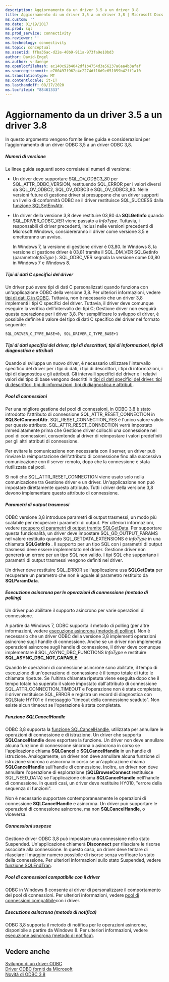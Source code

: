 ```yaml
---
description: Aggiornamento da un driver 3.5 a un driver 3.8
title: Aggiornamento di un driver 3,5 a un driver 3,8 | Microsoft Docs
ms.custom: ''
ms.date: 01/19/2017
ms.prod: sql
ms.prod_service: connectivity
ms.reviewer: ''
ms.technology: connectivity
ms.topic: conceptual
ms.assetid: ffba36ac-d22e-40b9-911a-973fa9e10bd3
author: David-Engel
ms.author: v-daenge
ms.openlocfilehash: ac140c92b4042df1b4754d3a56237a6aa4b3afaf
ms.sourcegitcommit: e700497f962e4c2274df16d9e651059b42ff1a10
ms.translationtype: MT
ms.contentlocale: it-IT
ms.lasthandoff: 08/17/2020
ms.locfileid: "88461333"
---
```

# <a name="upgrading-a-35-driver-to-a-38-driver"></a>Aggiornamento da un driver 3.5 a un driver 3.8
In questo argomento vengono fornite linee guida e considerazioni per l'aggiornamento di un driver ODBC 3,5 a un driver ODBC 3,8.  
  
##### <a name="version-numbers"></a>Numeri di versione  
 Le linee guida seguenti sono correlate ai numeri di versione:  
  
-   Un driver deve supportare SQL_OV_ODBC3_80 per SQL_ATTR_ODBC_VERSION, restituendo SQL_ERROR per i valori diversi da SQL_OV_ODBC2, SQL_OV_ODBC3 e SQL_OV_ODBC3_80. Nelle versioni future di gestione driver si presuppone che un driver supporti un livello di conformità ODBC se il driver restituisce SQL_SUCCESS dalla [funzione SQLSetEnvAttr](../../../odbc/reference/syntax/sqlsetenvattr-function.md).  
  
-   Un driver della versione 3,8 deve restituire 03,80 da **SQLGetInfo** quando SQL_DRIVER_ODBC_VER viene passato a *InfoType*. Tuttavia, i responsabili di driver precedenti, inclusi nelle versioni precedenti di Microsoft Windows, considereranno il driver come versione 3,5 e emetteranno un avviso.  
  
     In Windows 7, la versione di gestione driver è 03,80. In Windows 8, la versione di gestione driver è 03,81 tramite il SQL_DM_VER SQLGetInfo (parametro*InfoType* ). SQL_ODBC_VER segnala la versione come 03,80 in Windows 7 e Windows 8.  
  
##### <a name="driver-specific-c-data-types"></a>Tipi di dati C specifici del driver  
 Un driver può avere tipi di dati C personalizzati quando funziona con un'applicazione ODBC della versione 3,8. Per ulteriori informazioni, vedere [tipi di dati C in ODBC](../../../odbc/reference/develop-app/c-data-types-in-odbc.md). Tuttavia, non è necessario che un driver 3,8 implementi i tipi C specifici del driver. Tuttavia, il driver deve comunque eseguire la verifica dell'intervallo dei tipi C; Gestione driver non eseguirà questa operazione per i driver 3,8. Per semplificare lo sviluppo di driver, è possibile definire il valore del tipo di dati C specifico del driver nel formato seguente:  
  
```  
SQL_DRIVER_C_TYPE_BASE+0, SQL_DRIVER_C_TYPE_BASE+1  
```  
  
##### <a name="driver-specific-data-types-descriptor-types-information-types-diagnostic-types-and-attributes"></a>Tipi di dati specifici del driver, tipi di descrittori, tipi di informazioni, tipi di diagnostica e attributi  
 Quando si sviluppa un nuovo driver, è necessario utilizzare l'intervallo specifico del driver per i tipi di dati, i tipi di descrittori, i tipi di informazioni, i tipi di diagnostica e gli attributi. Gli intervalli specifici del driver e i relativi valori del tipo di base vengono descritti in [tipi di dati specifici del driver, tipi di descrittori, tipi di informazioni, tipi di diagnostica e attributi](../../../odbc/reference/develop-app/driver-specific-data-types-descriptor-information-diagnostic.md).  
  
##### <a name="connection-pooling"></a>Pool di connessioni  
 Per una migliore gestione del pool di connessioni, in ODBC 3,8 è stato introdotto l'attributo di connessione SQL_ATTR_RESET_CONNECTION in **SQLSetConnectAttr**. SQL_RESET_CONNECTION_YES è l'unico valore valido per questo attributo. SQL_ATTR_RESET_CONNECTION verrà impostato immediatamente prima che Gestione driver collochi una connessione nel pool di connessioni, consentendo al driver di reimpostare i valori predefiniti per gli altri attributi di connessione.  
  
 Per evitare la comunicazione non necessaria con il server, un driver può rinviare la reimpostazione dell'attributo di connessione fino alla successiva comunicazione con il server remoto, dopo che la connessione è stata riutilizzata dal pool.  
  
 Si noti che SQL_ATTR_RESET_CONNECTION viene usato solo nella comunicazione tra Gestione driver e un driver. Un'applicazione non può impostare direttamente questo attributo. Tutti i driver della versione 3,8 devono implementare questo attributo di connessione.  
  
##### <a name="streamed-output-parameters"></a>Parametri di output trasmessi  
 ODBC versione 3,8 introduce parametri di output trasmessi, un modo più scalabile per recuperare i parametri di output. Per ulteriori informazioni, vedere [recupero di parametri di output tramite SQLGetData](../../../odbc/reference/develop-app/retrieving-output-parameters-using-sqlgetdata.md). Per supportare questa funzionalità, un driver deve impostare SQL_GD_OUTPUT_PARAMS nel valore restituito quando SQL_GETDATA_EXTENSIONS è *InfoType* in una chiamata **SQLGetInfo** . Il supporto per un tipo SQL con i parametri di output trasmessi deve essere implementato nel driver. Gestione driver non genererà un errore per un tipo SQL non valido. I tipi SQL che supportano i parametri di output trasmessi vengono definiti nel driver.  
  
 Un driver deve restituire SQL_ERROR se l'applicazione usa **SQLGetData** per recuperare un parametro che non è uguale al parametro restituito da **SQLParamData**.  
  
##### <a name="asynchronous-execution-for-connection-operations-polling-method"></a>Esecuzione asincrona per le operazioni di connessione (metodo di polling)  
 Un driver può abilitare il supporto asincrono per varie operazioni di connessione.  
  
 A partire da Windows 7, ODBC supporta il metodo di polling (per altre informazioni, vedere [esecuzione asincrona (metodo di polling)](../../../odbc/reference/develop-app/asynchronous-execution-polling-method.md). Non è necessario che un driver ODBC della versione 3,8 implementi operazioni asincrone sugli handle di connessione. Anche se un driver non implementa operazioni asincrone sugli handle di connessione, il driver deve comunque implementare il SQL_ASYNC_DBC_FUNCTIONS *InfoType* e restituire **SQL_ASYNC_DBC_NOT_CAPABLE**.  
  
 Quando le operazioni di connessione asincrone sono abilitate, il tempo di esecuzione di un'operazione di connessione è il tempo totale di tutte le chiamate ripetute. Se l'ultima chiamata ripetuta viene eseguita dopo che il tempo totale ha superato il valore impostato dall'attributo di connessione SQL_ATTR_CONNECTION_TIMEOUT e l'operazione non è stata completata, il driver restituisce SQL_ERROR e registra un record di diagnostica con SQLState HYT01 e il messaggio "timeout della connessione scaduto". Non esiste alcun timeout se l'operazione è stata completata.  
  
##### <a name="sqlcancelhandle-function"></a>Funzione SQLCancelHandle  
 ODBC 3,8 supporta la [funzione SQLCancelHandle](../../../odbc/reference/syntax/sqlcancelhandle-function.md), utilizzata per annullare le operazioni di connessione e di istruzione. Un driver che supporta **SQLCancelHandle** deve esportare la funzione. Un driver non deve annullare alcuna funzione di connessione sincrona o asincrona in corso se l'applicazione chiama **SQLCancel** o **SQLCancelHandle** in un handle di istruzione. Analogamente, un driver non deve annullare alcuna funzione di istruzione sincrona o asincrona in corso se un'applicazione chiama **SQLCancelHandle** sull'handle di connessione. Inoltre, un driver non deve annullare l'operazione di esplorazione (**SQLBrowseConnect** restituisce SQL_NEED_DATA) se l'applicazione chiama **SQLCancelHandle** nell'handle di connessione. In questi casi, un driver deve restituire HY010, "errore della sequenza di funzioni".  
  
 Non è necessario supportare contemporaneamente le operazioni di connessione **SQLCancelHandle** e asincrona. Un driver può supportare le operazioni di connessione asincrone, ma non **SQLCancelHandle**, o viceversa.  
  
##### <a name="suspended-connections"></a>Connessioni sospese  
 Gestione driver ODBC 3,8 può impostare una connessione nello stato Suspended. Un'applicazione chiamerà **Disconnect** per rilasciare le risorse associate alla connessione. In questo caso, un driver deve tentare di rilasciare il maggior numero possibile di risorse senza verificare lo stato della connessione. Per ulteriori informazioni sullo stato Suspended, vedere [funzione SQLEndTran](../../../odbc/reference/syntax/sqlendtran-function.md).  
  
##### <a name="driver-aware-connection-pooling"></a>Pool di connessioni compatibile con il driver  
 ODBC in Windows 8 consente ai driver di personalizzare il comportamento del pool di connessioni. Per ulteriori informazioni, vedere [pool di connessioni compatibile](../../../odbc/reference/develop-app/driver-aware-connection-pooling.md)con i driver.  
  
##### <a name="asynchronous-execution-notification-method"></a>Esecuzione asincrona (metodo di notifica)  
 ODBC 3,8 supporta il metodo di notifica per le operazioni asincrone, disponibile a partire da Windows 8. Per ulteriori informazioni, vedere [esecuzione asincrona (metodo di notifica)](../../../odbc/reference/develop-app/asynchronous-execution-notification-method.md).  
  
## <a name="see-also"></a>Vedere anche  
 [Sviluppo di un driver ODBC](../../../odbc/reference/develop-driver/developing-an-odbc-driver.md)   
 [Driver ODBC forniti da Microsoft](../../../odbc/microsoft/microsoft-supplied-odbc-drivers.md)   
 [Novità di ODBC 3.8](../../../odbc/reference/what-s-new-in-odbc-3-8.md)
